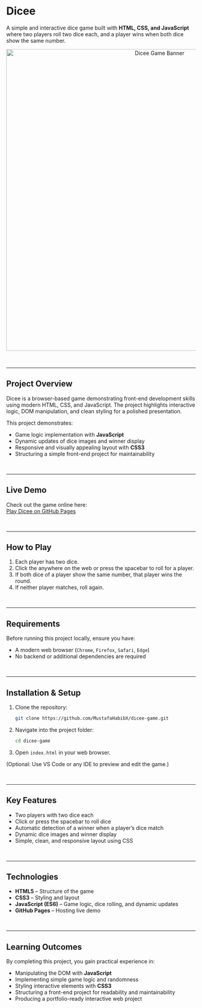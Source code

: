 # Dicee

A simple and interactive dice game built with **HTML, CSS, and JavaScript** where two players roll two dice each, and a player wins when both dice show the same number.

<p align="center">
  <img src="./assets/screenshot.png" alt="Dicee Game Banner" width="800"/>
</p>

<br>

---

## Project Overview

Dicee is a browser-based game demonstrating front-end development skills using modern HTML, CSS, and JavaScript. The project highlights interactive logic, DOM manipulation, and clean styling for a polished presentation.

This project demonstrates:

- Game logic implementation with **JavaScript**
- Dynamic updates of dice images and winner display
- Responsive and visually appealing layout with **CSS3**
- Structuring a simple front-end project for maintainability

<br>

---

## Live Demo

Check out the game online here:  
[Play Dicee on GitHub Pages]()

<br>

---

## How to Play

1. Each player has two dice.
2. Click the anywhere on the web or press the spacebar to roll for a player.
3. If both dice of a player show the same number, that player wins the round.
4. If neither player matches, roll again.

<br>

---

## Requirements

Before running this project locally, ensure you have:

- A modern web browser (`Chrome`, `Firefox`, `Safari`, `Edge`)
- No backend or additional dependencies are required

<br>

---

## Installation & Setup

1. Clone the repository:
   ```bash
   git clone https://github.com/MustafaHabibX/dicee-game.git
   ```
2. Navigate into the project folder:
   ```bash
   cd dicee-game
   ```
3. Open `index.html` in your web browser.

(Optional: Use VS Code or any IDE to preview and edit the game.)

<br>

---

## Key Features

- Two players with two dice each
- Click or press the spacebar to roll dice
- Automatic detection of a winner when a player’s dice match
- Dynamic dice images and winner display
- Simple, clean, and responsive layout using CSS

<br>

---

## Technologies

- **HTML5** – Structure of the game
- **CSS3** – Styling and layout
- **JavaScript (ES6)** – Game logic, dice rolling, and dynamic updates
- **GitHub Pages** – Hosting live demo

<br>

---

## Learning Outcomes

By completing this project, you gain practical experience in:

- Manipulating the DOM with **JavaScript**
- Implementing simple game logic and randomness
- Styling interactive elements with **CSS3**
- Structuring a front-end project for readability and maintainability
- Producing a portfolio-ready interactive web project

<br>
